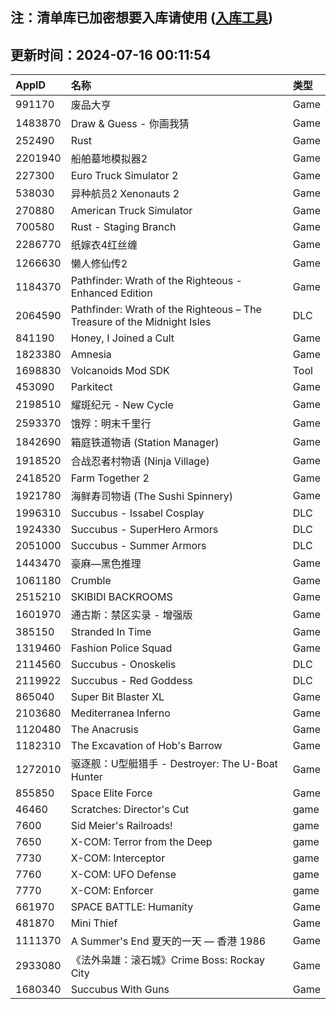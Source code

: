 ## 注：清单库已加密想要入库请使用 ([入库工具](https://github.com/BlankTMing/ManifestAutoUpdate/releases))

## 更新时间：2024-07-16 00:11:54
| AppID | 名称 | 类型  |
| :-------------------- | :----------------------------- | :----------- |
| 991170 | 废品大亨| Game |
| 1483870 | Draw & Guess - 你画我猜| Game |
| 252490 | Rust| Game |
| 2201940 | 船舶墓地模拟器2| Game |
| 227300 | Euro Truck Simulator 2| Game |
| 538030 | 异种航员2 Xenonauts 2| Game |
| 270880 | American Truck Simulator| Game |
| 700580 | Rust - Staging Branch| Game |
| 2286770 | 纸嫁衣4红丝缠| Game |
| 1266630 | 懒人修仙传2| Game |
| 1184370 | Pathfinder: Wrath of the Righteous - Enhanced Edition| Game |
| 2064590 | Pathfinder: Wrath of the Righteous – The Treasure of the Midnight Isles| DLC |
| 841190 | Honey, I Joined a Cult| Game |
| 1823380 | Amnesia| Game |
| 1698830 | Volcanoids Mod SDK| Tool |
| 453090 | Parkitect| Game |
| 2198510 | 耀斑纪元 - New Cycle| Game |
| 2593370 | 饿殍：明末千里行| Game |
| 1842690 | 箱庭铁道物语 (Station Manager)| Game |
| 1918520 | 合战忍者村物语 (Ninja Village)| Game |
| 2418520 | Farm Together 2| Game |
| 1921780 | 海鲜寿司物语 (The Sushi Spinnery)| Game |
| 1996310 | Succubus - Issabel Cosplay| DLC |
| 1924330 | Succubus - SuperHero Armors| DLC |
| 2051000 | Succubus - Summer Armors| DLC |
| 1443470 | 豪麻—黑色推理 | Game |
| 1061180 | Crumble| Game |
| 2515210 | SKIBIDI BACKROOMS| Game |
| 1601970 | 通古斯：禁区实录 - 增强版| Game |
| 385150 | Stranded In Time| Game |
| 1319460 | Fashion Police Squad| Game |
| 2114560 | Succubus - Onoskelis| DLC |
| 2119922 | Succubus - Red Goddess| DLC |
| 865040 | Super Bit Blaster XL| Game |
| 2103680 | Mediterranea Inferno| Game |
| 1120480 | The Anacrusis| Game |
| 1182310 | The Excavation of Hob's Barrow| Game |
| 1272010 | 驱逐舰：U型艇猎手 - Destroyer: The U-Boat Hunter| Game |
| 855850 | Space Elite Force| Game |
| 46460 | Scratches: Director's Cut| game |
| 7600 | Sid Meier's Railroads!| game |
| 7650 | X-COM: Terror from the Deep| game |
| 7730 | X-COM: Interceptor| game |
| 7760 | X-COM: UFO Defense| game |
| 7770 | X-COM: Enforcer| game |
| 661970 | SPACE BATTLE: Humanity| Game |
| 481870 | Mini Thief| Game |
| 1111370 | A Summer's End 夏天的一天 — 香港 1986| Game |
| 2933080 | 《法外枭雄：滚石城》Crime Boss: Rockay City| Game |
| 1680340 | Succubus With Guns| Game |
